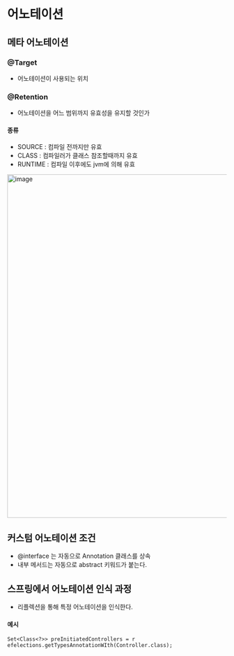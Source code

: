 # 어노테이션

## 메타 어노테이션
### @Target
 * 어노테이션이 사용되는 위치

### @Retention
 * 어노테이션을 어느 범위까지 유효성을 유지할 것인가
#### 종류
 * SOURCE : 컴파일 전까지만 유효
 * CLASS : 컴파일러가 클래스 참조할때까지 유효
 * RUNTIME : 컴파일 이후에도 jvm에 의해 유효

<img width="789" alt="image" src="https://github.com/user-attachments/assets/c0603cc3-d339-49f0-a8d8-0f97e933af88">


## 커스텀 어노테이션 조건
 * @interface 는 자동으로 Annotation 클래스를 상속
 * 내부 메서드는 자동으로 abstract 키워드가 붙는다.


## 스프링에서 어노테이션 인식 과정
 * 리플렉션을 통해 특정 어노테이션을 인식한다.
#### 예시
```
Set<Class<?>> preInitiatedControllers = r efelections.getTypesAnnotationWIth(Controller.class);

```
